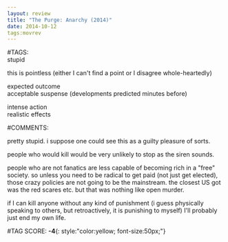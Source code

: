 ```yaml
---  
layout: review  
title: "The Purge: Anarchy (2014)"  
date: 2014-10-12  
tags:movrev  
---  
```

  
#TAGS:  
stupid  
  
this is pointless (either I can't find a point or I disagree whole-heartedly)  
  
expected outcome  
acceptable suspense (developments predicted minutes before)  
  
intense action  
realistic effects  
  
#COMMENTS:  
  
pretty stupid. i suppose one could see this as a guilty pleasure of sorts.  
  
people who would kill would be very unlikely to stop as the siren sounds.  
  
people who are not fanatics are less capable of becoming rich in a "free" society. so unless you need to be radical to get paid (not just get elected), those crazy policies are not going to be the mainstream. the closest US got was the red scares etc. but that was nothing like open murder.  
  
if I can kill anyone without any kind of punishment (i guess physically speaking to others, but retroactively, it is punishing to myself) I'll probably just end my own life.  
  
  
  
  
  
#TAG SCORE: **-4**{: style:"color:yellow; font-size:50px;"}  
